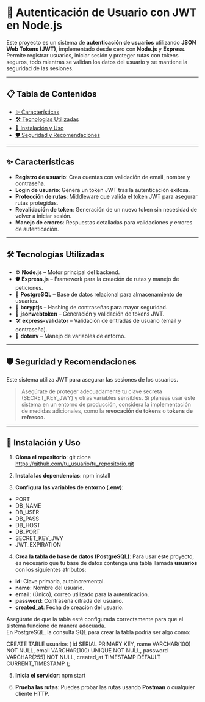 # 🔐 **Autenticación de Usuario con JWT en Node.js**

Este proyecto es un sistema de **autenticación de usuarios** utilizando **JSON Web Tokens (JWT)**, implementado desde cero con **Node.js** y **Express**. Permite registrar usuarios, iniciar sesión y proteger rutas con tokens seguros, todo mientras se validan los datos del usuario y se mantiene la seguridad de las sesiones.

---

## 📋 Tabla de Contenidos

- [✨ Características](#-características)
- [🛠️ Tecnologías Utilizadas](#-tecnologías-utilizadas)
- [🔧 Instalación y Uso](#-instalación-y-uso)
- [🛡️ Seguridad y Recomendaciones](#-seguridad-y-recomendaciones)

---

## ✨ Características

- **Registro de usuario**: Crea cuentas con validación de email, nombre y contraseña.
- **Login de usuario**: Genera un token JWT tras la autenticación exitosa.
- **Protección de rutas**: Middleware que valida el token JWT para asegurar rutas protegidas.
- **Revalidación de token**: Generación de un nuevo token sin necesidad de volver a iniciar sesión.
- **Manejo de errores**: Respuestas detalladas para validaciones y errores de autenticación.

---

## 🛠️ Tecnologías Utilizadas

- ⚙️ **Node.js** – Motor principal del backend.
- 🛡️ **Express.js** – Framework para la creación de rutas y manejo de peticiones.
- 🧳 **PostgreSQL** – Base de datos relacional para almacenamiento de usuarios.
- 🔐 **bcryptjs** – Hashing de contraseñas para mayor seguridad.
- 🔑 **jsonwebtoken** – Generación y validación de tokens JWT.
- 🛠️ **express-validator** – Validación de entradas de usuario (email y contraseña).
- 🌱 **dotenv** – Manejo de variables de entorno.

---

## 🛡️ Seguridad y Recomendaciones
Este sistema utiliza JWT para asegurar las sesiones de los usuarios.
> Asegúrate de proteger adecuadamente tu clave secreta (SECRET_KEY_JWY) y otras variables sensibles. Si planeas usar este sistema en un entorno de producción, considera la implementación de medidas adicionales, como la **revocación de tokens** o **tokens de refresco.**

---
## 🔧 Instalación y Uso

1. **Clona el repositorio**:
git clone https://github.com/tu_usuario/tu_repositorio.git

2. **Instala las dependencias**:
npm install

3. **Configura las variables de entorno (.env)**:
- PORT
- DB_NAME
- DB_USER
- DB_PASS
- DB_HOST
- DB_PORT
- SECRET_KEY_JWY
- JWT_EXPIRATION

4. **Crea la tabla de base de datos (PostgreSQL)**:
Para usar este proyecto, es necesario que tu base de datos contenga una tabla llamada **usuarios** con los siguientes atributos:

- **id**: Clave primaria, autoincremental.
- **name**: Nombre del usuario.
- **email**: (Único), correo utilizado para la autenticación.
- **password**: Contraseña cifrada del usuario.
- **created_at**: Fecha de creación del usuario.

Asegúrate de que la tabla esté configurada correctamente para que el sistema funcione de manera adecuada.  
En PostgreSQL, la consulta SQL para crear la tabla podría ser algo como:

CREATE TABLE usuarios (
    id SERIAL PRIMARY KEY,
    name VARCHAR(100) NOT NULL,
    email VARCHAR(100) UNIQUE NOT NULL,
    password VARCHAR(255) NOT NULL,
    created_at TIMESTAMP DEFAULT CURRENT_TIMESTAMP
);

5. **Inicia el servidor**:
npm start

6. **Prueba las rutas**:
Puedes probar las rutas usando **Postman** o cualquier cliente HTTP.
